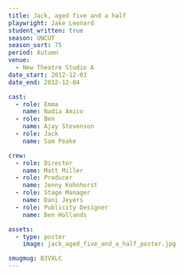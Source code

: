 ```yaml
---
title: Jack, aged five and a half
playwright: Jake Leonard
student_written: true
season: UNCUT
season_sort: 75
period: Autumn
venue:
  - New Theatre Studio A
date_start: 2012-12-03
date_end: 2012-12-04

cast:
  - role: Emma
    name: Nadia Amico
  - role: Ben
    name: Ajay Stevenson
  - role: Jack
    name: Sam Peake

crew:
  - role: Director
    name: Matt Miller
  - role: Producer
    name: Jenny Kohnhorst
  - role: Stage Manager
    name: Dani Jeyers
  - role: Publicity Designer
    name: Ben Hollands

assets:
  - type: poster
    image: jack_aged_five_and_a_half_poster.jpg

smugmug: B3VXLC
---
```

